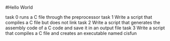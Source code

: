 #Hello World

task 0	runs a C file through the preprocessor
task 1 Write a script that compiles a C file but does not link
task 2 Write a script that generates the assembly code of a C code and save it in an output file
task 3 Write a script that compiles a C file and creates an executable named cisfun
